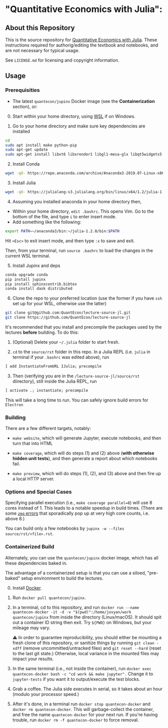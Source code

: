 # "Quantitative Economics with Julia":

## About this Repository 

This is the source repository for [Quantitative Economics with Julia](https://lectures.quantecon.org/jl).  These instructions required for authorig/editing the textbook and notebooks, and are not necessary for typical usage.

See `LICENSE.md` for licensing and copyright information. 

## Usage

### Prerequisities

* The latest `quantecon/jupinx` Docker image (see the **Containerization** section), or: 

0. Start within your home directory, using [WSL](https://github.com/ubcecon/cluster_tools/blob/master/WSL.md#install-wsl-from-ubuntu-and-conda) if on Windows. 

1. Go to your home directory and make sure key dependencies are installed
```bash
cd
sudo apt install make python-pip
sudo apt-get update
sudo apt-get install libxt6 libxrender1 libgl1-mesa-glx libqt5widgets5 
```

2. Install Conda
```bash
wget -qO- https://repo.anaconda.com/archive/Anaconda3-2019.07-Linux-x86_64.sh | bash
```
3. Install Julia
```bash
wget -qO- https://julialang-s3.julialang.org/bin/linux/x64/1.2/julia-1.2.0-linux-x86_64.tar.gz | tar -xzv
```

4. Assuming you installed anaconda in your home directory then,
- Within your home directory, `edit .bashrc`.  This opens Vim.  Go to the bottom of the file, and type `i` to enter insert mode.
- Add something like the following:

```bash
export PATH=~/anaconda3/bin:~/julia-1.2.0/bin:$PATH
```
Hit `<Esc>` to exit insert mode, and then type `:x` to save and exit.

Then, from your terminal, run `source .bashrc` to load the changes in the current WSL terminal.

5. Install Jupinx and deps
```bash
conda upgrade conda
pip install jupinx
pip install sphinxcontrib.bibtex
conda install dask distributed
```

6. Clone the repo to your preferred location (use the former if you have `ssh` set up for your WSL, otherwise use the latter)

```bash
git clone git@github.com:QuantEcon/lecture-source-jl.git
git clone https://github.com/QuantEcon/lecture-source-jl
```

It's recommended that you install and precompile the packages used by the lectures **before** building. To do this: 

1. (Optional) Delete your `~/.julia` folder to start fresh.

2. `cd` to the `source/rst` folder in this repo. In a Julia REPL (i.e. `julia` in terminal if your `.bashrc` was edited above), run

```julia
] add InstantiateFromURL IJulia; precompile
```

3. Then (verifying you are in the `/lecture-source-jl/source/rst` diirectory), still inside the Julia REPL, run

```julia
] activate .; instantiate; precompile
```
This will take a long time to run.  You can safely ignore build errors for `Electron`
 
### Building

There are a few different targets, notably: 

* `make website`, which will generate Jupyter, execute notebooks, and then turn that into HTML 

* `make coverage`, which will do steps (1) and (2) above (**with otherwise hidden unit tests**), and then generate a report about which notebooks fail. 

* `make preview`, which will do steps (1), (2), and (3) above and then fire up a local HTTP server. 

### Options and Special Cases

Specifying parallel execution (i.e., `make coverage parallel=8`) will use 8 cores instead of 1. This leads to a notable speedup in build times. (There are some [`zmq` errors](https://github.com/QuantEcon/sphinxcontrib-jupyter/issues/261) that sporadically pop up at very high core counts, i.e. above 8.)

You can build only a few notebooks by `jupinx -w --files source/rst/<file>.rst`.

### Containerized Build

Alternately, you can use the `quantecon/jupinx` docker image, which has all these dependencies baked in. 

The advantage of a containerized setup is that you can use a siloed, "pre-baked" setup environment to build the lectures. 

0. Install [Docker](https://www.docker.com/).

1. Run `docker pull quantecon/jupinx`. 

2. In a terminal, cd to this repository, and run `docker run --name quantecon-docker -it -d -v "$(pwd)":/home/jovyan/work quantecon/jupinx` from inside the directory (Linux/macOS). It should spit out a container ID string then exit. Try `${PWD}` on Windows, but your mileage may vary. 

     :warning: In order to guarantee reproducibility, you should either be mounting a fresh clone of this repository, or sanitize things by running `git clean -xdff` (remove uncommitted/untracked files) and `git reset --hard` (reset to the last git state.) Otherwise, local variance in the mounted files may impact your results.

3. In the same terminal (i.e., not inside the container), run `docker exec quantecon-docker bash -c "cd work && make jupyter".` Change it to `jupyter-tests` if you want it to output/execute the test blocks. 

4. Grab a coffee. The Julia side executes in serial, so it takes about an hour (modulo your processor speed.)

5. After it's done, in a terminal run `docker stop quantecon-docker` and `docker rm quantecon-docker`. This will garbage-collect the container, and free the name `quantecon-docker` for your next run. If you're having trouble, run `docker rm -f quantecon-docker` to force removal. 

